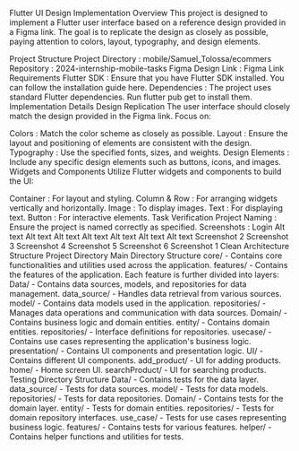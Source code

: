 Flutter UI Design Implementation
Overview
This project is designed to implement a Flutter user interface based on a reference design provided in a Figma link. The goal is to replicate the design as closely as possible, paying attention to colors, layout, typography, and design elements.

Project Structure
Project Directory : mobile/Samuel_Tolossa/ecommers
Repository : 2024-internship-mobile-tasks
Figma Design Link : Figma Link
Requirements
Flutter SDK : Ensure that you have Flutter SDK installed. You can follow the installation guide here.
Dependencies : The project uses standard Flutter dependencies. Run flutter pub get to install them.
Implementation Details
Design Replication
The user interface should closely match the design provided in the Figma link. Focus on:

Colors : Match the color scheme as closely as possible.
Layout : Ensure the layout and positioning of elements are consistent with the design.
Typography : Use the specified fonts, sizes, and weights.
Design Elements : Include any specific design elements such as buttons, icons, and images.
Widgets and Components
Utilize Flutter widgets and components to build the UI:

Container : For layout and styling.
Column & Row : For arranging widgets vertically and horizontally.
Image : To display images.
Text : For displaying text.
Button : For interactive elements.
Task Verification
Project Naming : Ensure the project is named correctly as specified.
Screenshots :
Login
Alt text
Alt text
Alt text
Alt text
Alt text
Alt text
Alt text
Screenshot 2
Screenshot 3
Screenshot 4
Screenshot 5
Screenshot 6
Screenshot 1
Clean Architecture Structure
Project Directory
Main Directory Structure
core/ - Contains core functionalities and utilities used across the application.
features/ - Contains the features of the application. Each feature is further divided into layers:
Data/ - Contains data sources, models, and repositories for data management.
data_source/ - Handles data retrieval from various sources.
model/ - Contains data models used in the application.
repositories/ - Manages data operations and communication with data sources.
Domain/ - Contains business logic and domain entities.
entity/ - Contains domain entities.
repositories/ - Interface definitions for repositories.
usecase/ - Contains use cases representing the application's business logic.
presentation/ - Contains UI components and presentation logic.
UI/ - Contains different UI components.
add_product/ - UI for adding products.
home/ - Home screen UI.
searchProduct/ - UI for searching products.
Testing Directory Structure
Data/ - Contains tests for the data layer.
data_source/ - Tests for data sources.
model/ - Tests for data models.
repositories/ - Tests for data repositories.
Domain/ - Contains tests for the domain layer.
entity/ - Tests for domain entities.
repositories/ - Tests for domain repository interfaces.
use_case/ - Tests for use cases representing business logic.
features/ - Contains tests for various features.
helper/ - Contains helper functions and utilities for tests.
